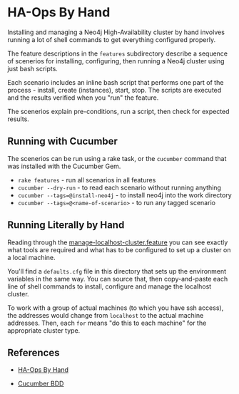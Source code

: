 HA-Ops By Hand
==============

Installing and managing a Neo4j High-Availability cluster by hand involves 
running a lot of shell commands to get everything configured properly.

The feature descriptions in the `features` subdirectory describe a sequence 
of scenerios for installing, configuring, then running a Neo4j cluster 
using just bash scripts.

Each scenario includes an inline bash script that performs one part of the
process - install, create (instances), start, stop. The scripts are executed
and the results verified when you "run" the feature.

The scenerios explain pre-conditions, run a script, then check for expected 
results.

Running with Cucumber
---------------------

The scenerios can be run using a rake task, or the `cucumber` command that
was installed with the Cucumber Gem. 

* `rake features` - run all scenarios in all features
* `cucumber --dry-run` - to read each scenario without running anything
* `cucumber --tags=@install-neo4j` - to install neo4j into the work directory
* `cucumber --tags=@<name-of-scenario>` - to run any tagged scenario 

Running Literally by Hand
-------------------------

Reading through the [manage-localhost-cluster.feature](by-hand/features/manage-localhost-cluster.feature)
you can see exactly what tools are required and what has to be configured
to set up a cluster on a local machine. 

You'll find a `defaults.cfg` file in this directory that sets up the environment
variables in the same way. You can source that, then copy-and-paste each line of
shell commands to install, configure and manage the localhost cluster.

To work with a group of actual machines (to which you have ssh access), the 
addresses would change from `localhost` to the actual machine addresses. Then, 
each `for` means "do this to each machine" for the appropriate cluster type.


References
----------

* [HA-Ops By Hand](https://github.com/akollegger/ha-ops/wiki/By-hand)

* [Cucumber BDD](http://cukes.info)

